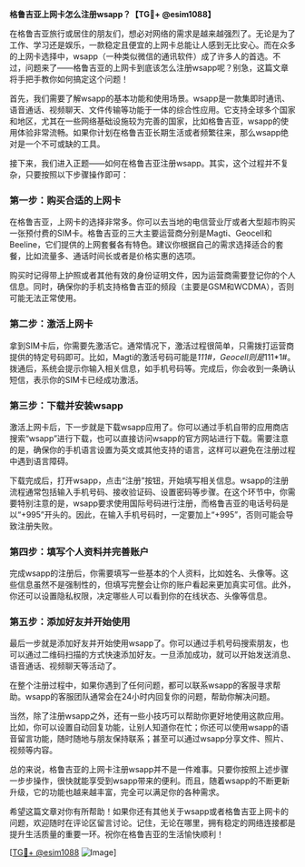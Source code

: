 **格鲁吉亚上网卡怎么注册wsapp？【TG💪+ @esim1088】**

在格鲁吉亚旅行或居住的朋友们，想必对网络的需求是越来越强烈了。无论是为了工作、学习还是娱乐，一款稳定且便宜的上网卡总能让人感到无比安心。而在众多的上网卡选择中，wsapp（一种类似微信的通讯软件）成了许多人的首选。不过，问题来了——格鲁吉亚的上网卡到底该怎么注册wsapp呢？别急，这篇文章将手把手教你如何搞定这个问题！

首先，我们需要了解wsapp的基本功能和使用场景。wsapp是一款集即时通讯、语音通话、视频聊天、文件传输等功能于一体的综合性应用。它支持全球多个国家和地区，尤其在一些网络基础设施较为完善的国家，比如格鲁吉亚，wsapp的使用体验非常流畅。如果你计划在格鲁吉亚长期生活或者频繁往来，那么wsapp绝对是一个不可或缺的工具。

接下来，我们进入正题——如何在格鲁吉亚注册wsapp。其实，这个过程并不复杂，只要按照以下步骤操作即可：

### 第一步：购买合适的上网卡

在格鲁吉亚，上网卡的选择非常多。你可以去当地的电信营业厅或者大型超市购买一张预付费的SIM卡。格鲁吉亚的三大主要运营商分别是Magti、Geocell和Beeline，它们提供的上网套餐各有特色。建议你根据自己的需求选择适合的套餐，比如流量多、通话时间长或者是价格实惠的选项。

购买时记得带上护照或者其他有效的身份证明文件，因为运营商需要登记你的个人信息。同时，确保你的手机支持格鲁吉亚的频段（主要是GSM和WCDMA），否则可能无法正常使用。

### 第二步：激活上网卡

拿到SIM卡后，你需要先激活它。通常情况下，激活过程很简单，只需拨打运营商提供的特定号码即可。比如，Magti的激活号码可能是*111#，Geocell则是*111*1#。拨通后，系统会提示你输入相关信息，如手机号码等。完成后，你会收到一条确认短信，表示你的SIM卡已经成功激活。

### 第三步：下载并安装wsapp

激活上网卡后，下一步就是下载wsapp应用了。你可以通过手机自带的应用商店搜索“wsapp”进行下载，也可以直接访问wsapp的官方网站进行下载。需要注意的是，确保你的手机语言设置为英文或其他支持的语言，这样可以避免在注册过程中遇到语言障碍。

下载完成后，打开wsapp，点击“注册”按钮，开始填写相关信息。wsapp的注册流程通常包括输入手机号码、接收验证码、设置密码等步骤。在这个环节中，你需要特别注意的是，wsapp要求使用国际号码进行注册，而格鲁吉亚的电话号码是以“+995”开头的。因此，在输入手机号码时，一定要加上“+995”，否则可能会导致注册失败。

### 第四步：填写个人资料并完善账户

完成wsapp的注册后，你需要填写一些基本的个人资料，比如姓名、头像等。这些信息虽然不是强制性的，但填写完整会让你的账户看起来更加真实可信。此外，你还可以设置隐私权限，决定哪些人可以看到你的在线状态、头像等信息。

### 第五步：添加好友并开始使用

最后一步就是添加好友并开始使用wsapp了。你可以通过手机号码搜索朋友，也可以通过二维码扫描的方式快速添加好友。一旦添加成功，就可以开始发送消息、语音通话、视频聊天等活动了。

在整个注册过程中，如果你遇到了任何问题，都可以联系wsapp的客服寻求帮助。wsapp的客服团队通常会在24小时内回复你的问题，帮助你解决问题。

当然，除了注册wsapp之外，还有一些小技巧可以帮助你更好地使用这款应用。比如，你可以设置自动回复功能，让别人知道你在忙；你还可以使用wsapp的语音留言功能，随时随地与朋友保持联系；甚至可以通过wsapp分享文件、照片、视频等内容。

总的来说，格鲁吉亚的上网卡注册wsapp并不是一件难事。只要你按照上述步骤一步步操作，很快就能享受到wsapp带来的便利。而且，随着wsapp的不断更新升级，它的功能也越来越丰富，完全可以满足你的各种需求。

希望这篇文章对你有所帮助！如果你还有其他关于wsapp或者格鲁吉亚上网卡的问题，欢迎随时在评论区留言讨论。记住，无论在哪里，拥有稳定的网络连接都是提升生活质量的重要一环。祝你在格鲁吉亚的生活愉快顺利！

[[TG💪+ @esim1088](https://t.me/s/esim1088) ![Image](https://i.postimg.cc/4NQfJmqS/Snipaste-2025-05-13-00-14-12.png)]